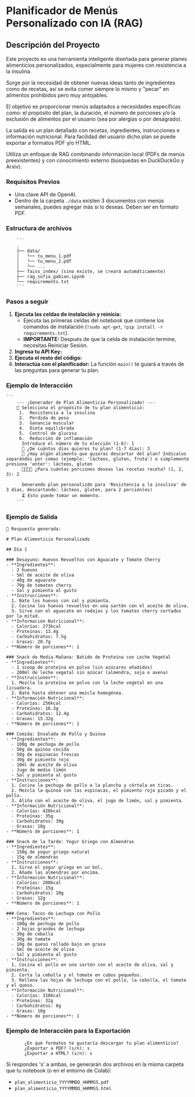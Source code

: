 # Planificador de Menús Personalizado con IA (RAG)

## Descripción del Proyecto

Este proyecto es una herramienta inteligente diseñada para generar planes alimenticios personalizados, especialmente para mujeres con resistencia a la insulina. 

Surge por la necesidad de obtener nuevas ideas tanto de ingredientes como de recetas, así se evita comer siempre lo mismo y "pecar" en alimentos prohibidos pero muy antojables. 

El objetivo es proporcionar menús adaptados a necesidades específicas como: el propósito del plan, la duración, el número de porciones y/o la exclusión de alimentos por el usuario (sea por alergias o por desagrado). 

La salida es un plan detallado con recetas, ingredientes, instrucciones e información nutricional. Para facilidad del usuario dicho plan se puede exportar a formatos PDF y/o HTML.

Utiliza un enfoque de RAG combinando información local (PDFs de menús preexistentes) y con conocimiento externo (búsquedas en DuckDuckGo y Arxiv).

### Requisitos Previos

* Una clave API de OpenAI.
* Dentro de la carpeta `./data` existen 3 documentos con menús semanales, puedes agregar más si lo deseas. Deben ser en formato PDF.

### Estructura de archivos

        ```
        .
        ├── data/
        │   └── tu_menu_1.pdf
        │   └── tu_menu_2.pdf
        │   └── ...
        ├── faiss_index/ (sino existe, se creará automáticamente)
        ├── rag_sofia_gabian.ipynb
        └── requirements.txt
        ```

### Pasos a seguir
        
1.  **Ejecuta las celdas de instalación y reinicia:**
    * Ejecuta las primeras celdas del notebook que contiene los comandos de instalación (`!sudo apt-get`, `!pip install -r requirements.txt`).
    * **IMPORTANTE:** Después de que la celda de instalación termine, necesitas Reiniciar Sesión.
2.  **Ingresa tu API Key:**
3.  **Ejecuta el resto del código:** 
4.  **Interactúa con el planificador:** La función `main()` te guiará a través de las preguntas para generar tu plan.

### Ejemplo de Interacción

    ```
        --- ¡Generador de Plan Alimenticio Personalizado! ---
        📝 Selecciona el propósito de tu plan alimenticio:
         1.  Resistencia a la insulina
         2.  Pérdida de peso
         3.  Ganancia muscular
         4.  Dieta equilibrada
         5.  Control de glucosa
         6.  Reducción de inflamación
          Introduce el número de tu elección (1-6): 1
          📅 ¿De cuántos días quieres tu plan? (1-7 días): 3
          🚫 ¿Hay algún alimento que quieras descartar del plan? Indícalos separándos por comas (ejemplo: 'lácteos, gluten, fruta') o simplemente presiona 'enter': lácteos, gluten
          👨‍👩‍👧‍👦 ¿Para cuántas porciones deseas las recetas receta? (1, 2, 3): 2

          Generando plan personalizdo para 'Resistencia a la insulina' de 3 días, descartando: lácteos, gluten, para 2 porción(es)
          ⏳ Esto puede tomar un momento.
        ```    

        
### Ejemplo de Salida

```
📄 Respuesta generada:

# Plan Alimenticio Personalizado

## Día 1

### Desayuno: Huevos Revueltos con Aguacate y Tomate Cherry
- **Ingredientes**:
  - 2 huevos
  - 5ml de aceite de oliva
  - 40g de aguacate
  - 70g de tomates cherry
  - Sal y pimienta al gusto
- **Instrucciones**:
  1. Bate los huevos con sal y pimienta.
  2. Cocina los huevos revueltos en una sartén con el aceite de oliva.
  3. Sirve con el aguacate en rodajas y los tomates cherry cortados por la mitad.
- **Información Nutricional**:
  - Calorías: 273kcal
  - Proteínas: 13.4g
  - Carbohidratos: 7.5g
  - Grasas: 20.7g
- **Número de porciones**: 1

### Snack de Media Mañana: Batido de Proteína con Leche Vegetal
- **Ingredientes**:
  - 1 scoop de proteína en polvo (sin azúcares añadidos)
  - 200ml de leche vegetal sin azúcar (almendra, soja o avena)
- **Instrucciones**:
  1. Mezcla la proteína en polvo con la leche vegetal en una licuadora.
  2. Bate hasta obtener una mezcla homogénea.
- **Información Nutricional**:
  - Calorías: 256kcal
  - Proteínas: 16.3g
  - Carbohidratos: 12.4g
  - Grasas: 15.32g
- **Número de porciones**: 1

### Comida: Ensalada de Pollo y Quinoa
- **Ingredientes**:
  - 100g de pechuga de pollo
  - 50g de quinoa cocida
  - 50g de espinacas frescas
  - 30g de pimiento rojo
  - 10ml de aceite de oliva
  - Jugo de medio limón
  - Sal y pimienta al gusto
- **Instrucciones**:
  1. Cocina la pechuga de pollo a la plancha y córtala en tiras.
  2. Mezcla la quinoa con las espinacas, el pimiento rojo picado y el pollo.
  3. Aliña con el aceite de oliva, el jugo de limón, sal y pimienta.
- **Información Nutricional**:
  - Calorías: 420kcal
  - Proteínas: 35g
  - Carbohidratos: 30g
  - Grasas: 18g
- **Número de porciones**: 1

### Snack de la Tarde: Yogur Griego con Almendras
- **Ingredientes**:
  - 150g de yogur griego natural
  - 15g de almendras
- **Instrucciones**:
  1. Sirve el yogur griego en un bol.
  2. Añade las almendras por encima.
- **Información Nutricional**:
  - Calorías: 200kcal
  - Proteínas: 15g
  - Carbohidratos: 10g
  - Grasas: 12g
- **Número de porciones**: 1

### Cena: Tacos de Lechuga con Pollo
- **Ingredientes**:
  - 100g de pechuga de pollo
  - 2 hojas grandes de lechuga
  - 30g de cebolla
  - 30g de tomate
  - 10g de queso rallado bajo en grasa
  - 5ml de aceite de oliva
  - Sal y pimienta al gusto
- **Instrucciones**:
  1. Cocina el pollo en una sartén con el aceite de oliva, sal y pimienta.
  2. Corta la cebolla y el tomate en cubos pequeños.
  3. Rellena las hojas de lechuga con el pollo, la cebolla, el tomate y el queso.
- **Información Nutricional**:
  - Calorías: 310kcal
  - Proteínas: 32g
  - Carbohidratos: 8g
  - Grasas: 18g
- **Número de porciones**: 1

 ```  

### Ejemplo de Interacción para la Exportación

```
       ¿En qué formatos te gustaría descargar tu plan alimenticio?
       ¿Exportar a PDF? (s/n): s
       ¿Exportar a HTML? (s/n): s
```  

Si respondes 's' a ambas, se generarán dos archivos en la misma carpeta que tu notebook (o en el entorno de Colab):

* `plan_alimenticio_YYYYMMDD_HHMMSS.pdf`
* `plan_alimenticio_YYYYMMDD_HHMMSS.html`
